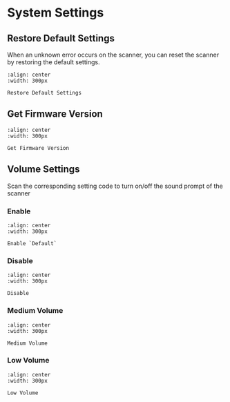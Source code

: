# System Settings

## Restore Default Settings
When an unknown error occurs on the scanner, you can reset the scanner by restoring the default settings.

```{figure} ../../media/000B0.png
:align: center
:width: 300px

Restore Default Settings
```

## Get Firmware Version
```{figure} ../../media/000A0.png
:align: center
:width: 300px

Get Firmware Version
```

## Volume Settings
Scan the corresponding setting code to turn on/off the sound prompt of the scanner

### Enable
```{figure} ../../media/014201.png
:align: center
:width: 300px

Enable `Default`
```

### Disable
```{figure} ../../media/014200.png
:align: center
:width: 300px

Disable
```

### Medium Volume

```{figure} ../../media/014202.png
:align: center
:width: 300px

Medium Volume
```

### Low Volume
```{figure} ../../media/014203.png
:align: center
:width: 300px

Low Volume
```

